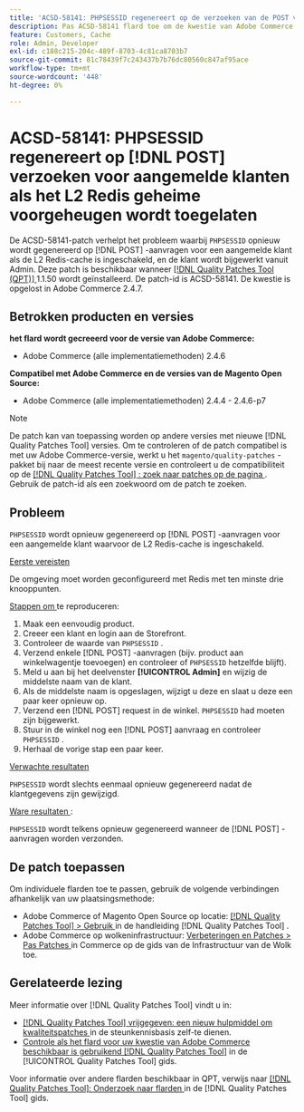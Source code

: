 ```yaml
---
title: 'ACSD-58141: PHPSESSID regenereert op de verzoeken van de POST voor geregistreerde klanten met L2 toegelaten geheime voorgeheugen Redis'
description: Pas ACSD-58141 flard toe om de kwestie van Adobe Commerce te bevestigen waar &grave; PHPSESSID &grave; op de verzoeken van de POST op het gebied van de Storefront voor een het programma geopende klant met L2 Redis toegelaten geheime voorgeheugen regenereert, en de klant wordt bijgewerkt van Admin.
feature: Customers, Cache
role: Admin, Developer
exl-id: c188c215-204c-489f-8703-4c81ca8703b7
source-git-commit: 81c78439f7c243437b7b76dc80560c847af95ace
workflow-type: tm+mt
source-wordcount: '448'
ht-degree: 0%

---
```


# ACSD-58141: PHPSESSID regenereert op [!DNL POST] verzoeken voor aangemelde klanten als het L2 Redis geheime voorgeheugen wordt toegelaten

De ACSD-58141-patch verhelpt het probleem waarbij `PHPSESSID` opnieuw wordt gegenereerd op [!DNL POST] -aanvragen voor een aangemelde klant als de L2 Redis-cache is ingeschakeld, en de klant wordt bijgewerkt vanuit Admin. Deze patch is beschikbaar wanneer [[!DNL Quality Patches Tool (QPT)] ](https://experienceleague.adobe.com/nl/docs/commerce-knowledge-base/kb/announcements/commerce-announcements/magento-quality-patches-released-new-tool-to-self-serve-quality-patches) 1.1.50 wordt geïnstalleerd. De patch-id is ACSD-58141. De kwestie is opgelost in Adobe Commerce 2.4.7.

## Betrokken producten en versies

**het flard wordt gecreeerd voor de versie van Adobe Commerce:**

* Adobe Commerce (alle implementatiemethoden) 2.4.6

**Compatibel met Adobe Commerce en de versies van de Magento Open Source:**

* Adobe Commerce (alle implementatiemethoden) 2.4.4 - 2.4.6-p7

>[!NOTE]
>
>De patch kan van toepassing worden op andere versies met nieuwe [!DNL Quality Patches Tool] versies. Om te controleren of de patch compatibel is met uw Adobe Commerce-versie, werkt u het `magento/quality-patches` -pakket bij naar de meest recente versie en controleert u de compatibiliteit op de [[!DNL Quality Patches Tool] : zoek naar patches op de pagina ](https://experienceleague.adobe.com/tools/commerce-quality-patches/index.html?lang=nl-NL) . Gebruik de patch-id als een zoekwoord om de patch te zoeken.

## Probleem

`PHPSESSID` wordt opnieuw gegenereerd op [!DNL POST] -aanvragen voor een aangemelde klant waarvoor de L2 Redis-cache is ingeschakeld.

<u> Eerste vereisten </u>

De omgeving moet worden geconfigureerd met Redis met ten minste drie knooppunten.

<u> Stappen om </u> te reproduceren:

1. Maak een eenvoudig product.
1. Creeer een klant en login aan de Storefront.
1. Controleer de waarde van `PHPSESSID` .
1. Verzend enkele [!DNL POST] -aanvragen (bijv. product aan winkelwagentje toevoegen) en controleer of `PHPSESSID` hetzelfde blijft).
1. Meld u aan bij het deelvenster **[!UICONTROL Admin]** en wijzig de middelste naam van de klant.
1. Als de middelste naam is opgeslagen, wijzigt u deze en slaat u deze een paar keer opnieuw op.
1. Verzend een [!DNL POST] request in de winkel. `PHPSESSID` had moeten zijn bijgewerkt.
1. Stuur in de winkel nog een [!DNL POST] aanvraag en controleer `PHPSESSID` .
1. Herhaal de vorige stap een paar keer.

<u> Verwachte resultaten </u>

`PHPSESSID` wordt slechts eenmaal opnieuw gegenereerd nadat de klantgegevens zijn gewijzigd.

<u> Ware resultaten </u>:

`PHPSESSID` wordt telkens opnieuw gegenereerd wanneer de [!DNL POST] -aanvragen worden verzonden.

## De patch toepassen

Om individuele flarden toe te passen, gebruik de volgende verbindingen afhankelijk van uw plaatsingsmethode:

* Adobe Commerce of Magento Open Source op locatie: [[!DNL Quality Patches Tool]  > Gebruik ](/help/tools/quality-patches-tool/usage.md) in de handleiding [!DNL Quality Patches Tool] .
* Adobe Commerce op wolkeninfrastructuur: [ Verbeteringen en Patches > Pas Patches ](https://experienceleague.adobe.com/docs/commerce-cloud-service/user-guide/develop/upgrade/apply-patches.html?lang=nl-NL) in Commerce op de gids van de Infrastructuur van de Wolk toe.

## Gerelateerde lezing

Meer informatie over [!DNL Quality Patches Tool] vindt u in:

* [[!DNL Quality Patches Tool]  vrijgegeven: een nieuw hulpmiddel om kwaliteitspatches ](https://experienceleague.adobe.com/nl/docs/commerce-knowledge-base/kb/announcements/commerce-announcements/magento-quality-patches-released-new-tool-to-self-serve-quality-patches) in de steunkennisbasis zelf-te dienen.
* [ Controle als het flard voor uw kwestie van Adobe Commerce beschikbaar is gebruikend  [!DNL Quality Patches Tool]](/help/tools/quality-patches-tool/patches-available-in-qpt/check-patch-for-magento-issue-with-magento-quality-patches.md) in de [!UICONTROL Quality Patches Tool] gids.


Voor informatie over andere flarden beschikbaar in QPT, verwijs naar [[!DNL Quality Patches Tool]: Onderzoek naar flarden ](https://experienceleague.adobe.com/tools/commerce-quality-patches/index.html?lang=nl-NL) in de [!DNL Quality Patches Tool] gids.
